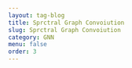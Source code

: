 ```yaml
---
layout: tag-blog
title: Sprctral Graph Convoiution
slug: Sprctral Graph Convoiution
category: GNN
menu: false
order: 3
---
```

